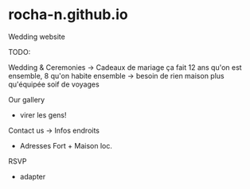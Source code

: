 # rocha-n.github.io
Wedding website

TODO:  

Wedding & Ceremonies -> Cadeaux de mariage
ça fait 12 ans qu'on est ensemble, 8 qu'on habite ensemble -> besoin de rien
maison plus qu'équipée
soif de voyages

Our gallery 
- virer les gens!

Contact us -> Infos endroits
- Adresses Fort + Maison loc.

RSVP
- adapter
